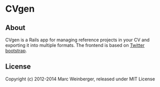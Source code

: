 CVgen
=====

About
-----
CVgen is a Rails app for managing reference projects in your CV and exporting it into multiple formats. The frontend is
based on [Twitter bootstrap](http://twitter.github.com/bootstrap/).

License
-------
Copyright (c) 2012-2014 Marc Weinberger, released under MIT License